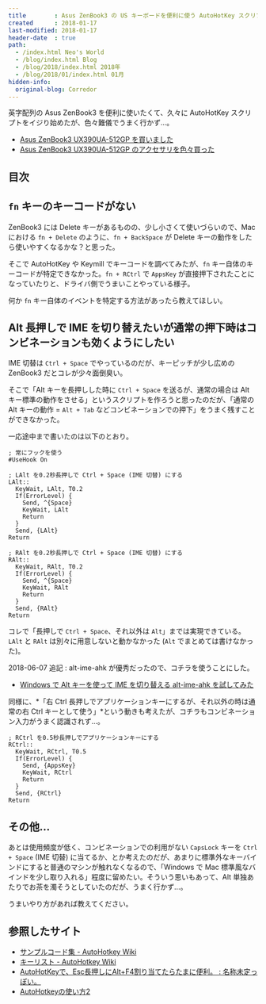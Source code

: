 ```yaml
---
title        : Asus ZenBook3 の US キーボードを便利に使う AutoHotKey スクリプトを試行錯誤しているがうまく行かず…
created      : 2018-01-17
last-modified: 2018-01-17
header-date  : true
path:
  - /index.html Neo's World
  - /blog/index.html Blog
  - /blog/2018/index.html 2018年
  - /blog/2018/01/index.html 01月
hidden-info:
  original-blog: Corredor
---
```


英字配列の Asus ZenBook3 を便利に使いたくて、久々に AutoHotKey スクリプトをイジり始めたが、色々難儀でうまく行かず…。

- [Asus ZenBook3 UX390UA-512GP を買いました](/blog/2017/12/06-01.html)
- [Asus ZenBook3 UX390UA-512GP のアクセサリを色々買った](/blog/2017/12/13-02.html)

## 目次

## `fn` キーのキーコードがない

ZenBook3 には Delete キーがあるものの、少し小さくて使いづらいので、Mac における `fn + Delete` のように、`fn + BackSpace` が Delete キーの動作をしたら使いやすくなるかな？と思った。

そこで AutoHotKey や Keymill でキーコードを調べてみたが、`fn` キー自体のキーコードが特定できなかった。`fn + RCtrl` で `AppsKey` が直接押下されたことになっていたりと、ドライバ側でうまいことやっている様子。

何か `fn` キー自体のイベントを特定する方法があったら教えてほしい。

## Alt 長押しで IME を切り替えたいが通常の押下時はコンビネーションも効くようにしたい

IME 切替は `Ctrl + Space` でやっているのだが、キーピッチが少し広めの ZenBook3 だとコレが少々面倒臭い。

そこで「Alt キーを長押しした時に `Ctrl + Space` を送るが、通常の場合は Alt キー標準の動作をさせる」というスクリプトを作ろうと思ったのだが、「通常の Alt キーの動作 = `Alt + Tab` などコンビネーションでの押下」をうまく残すことができなかった。

一応途中まで書いたのは以下のとおり。

```autohotkey
; 常にフックを使う
#UseHook On

; LAlt を0.2秒長押しで Ctrl + Space (IME 切替) にする
LAlt::
  KeyWait, LAlt, T0.2
  If(ErrorLevel) {
    Send, ^{Space}
    KeyWait, LAlt
    Return
  }
  Send, {LAlt}
Return

; RAlt を0.2秒長押しで Ctrl + Space (IME 切替) にする
RAlt::
  KeyWait, RAlt, T0.2
  If(ErrorLevel) {
    Send, ^{Space}
    KeyWait, RAlt
    Return
  }
  Send, {RAlt}
Return
```

コレで「長押しで `Ctrl + Space`、それ以外は `Alt`」までは実現できている。`LAlt` と `RAlt` は別々に用意しないと動かなかった (`Alt` でまとめては書けなかった)。

2018-06-07 追記 : alt-ime-ahk が優秀だったので、コチラを使うことにした。

- [Windows で Alt キーを使って IME を切り替える alt-ime-ahk を試してみた](/blog/2018/06/07-01.html)

同様に、*「右 Ctrl 長押しでアプリケーションキーにするが、それ以外の時は通常の右 Ctrl キーとして使う」*という動きも考えたが、コチラもコンビネーション入力がうまく認識されず…。

```autohotkey
; RCtrl を0.5秒長押しでアプリケーションキーにする
RCtrl::
  KeyWait, RCtrl, T0.5
  If(ErrorLevel) {
    Send, {AppsKey}
    KeyWait, RCtrl
    Return
  }
  Send, {RCtrl}
Return
```

## その他…

あとは使用頻度が低く、コンビネーションでの利用がない `CapsLock` キーを `Ctrl + Space` (IME 切替) に当てるか、とか考えたのだが、あまりに標準外なキーバインドにすると普通のマシンが触れなくなるので、「Windows で Mac 標準風なバインドを少し取り入れる」程度に留めたい。そういう思いもあって、Alt 単独あたりでお茶を濁そうとしていたのだが、うまく行かず…。

うまいやり方があれば教えてください。

## 参照したサイト

- [サンプルコード集 - AutoHotkey Wiki](http://ahkwiki.net/SampleCodes)
- [キーリスト - AutoHotkey Wiki](http://ahkwiki.net/KeyList)
- [AutoHotKeyで、Esc長押しにAlt+F4割り当てたらたまに便利。 : 名称未定っぽい。](http://poimono.exblog.jp/15025763/)
- [AutoHotkeyの使い方2](https://rcmdnk.com/blog/2013/07/29/computer-windows-autohotkey/)
